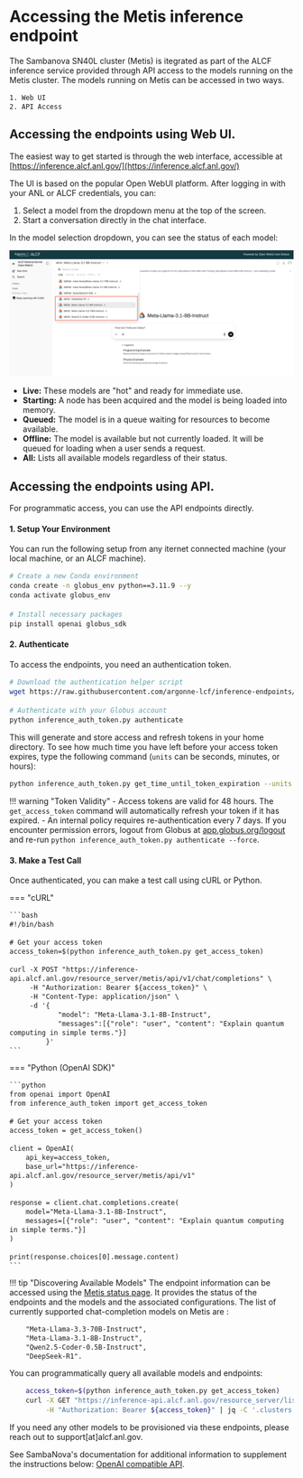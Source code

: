 # Accessing the Metis inference endpoint
The Sambanova SN40L cluster (Metis) is itegrated as part of the ALCF inference service provided through API access to the models running on the Metis cluster.
The models running on Metis can be accessed in two ways. 

    1. Web UI
    2. API Access
    
## Accessing the endpoints using Web UI.  

The easiest way to get started is through the web interface, accessible at [https://inference.alcf.anl.gov/](https://inference.alcf.anl.gov/)

The UI is based on the popular Open WebUI platform. After logging in with your ANL or ALCF credentials, you can:

1.  Select a model from the dropdown menu at the top of the screen.
2.  Start a conversation directly in the chat interface.

In the model selection dropdown, you can see the status of each model:

![Inference Endpoints Web UI](files/metis_inference_gui.png)

- **Live:** These models are "hot" and ready for immediate use.
- **Starting:** A node has been acquired and the model is being loaded into memory.
- **Queued:** The model is in a queue waiting for resources to become available.
- **Offline:** The model is available but not currently loaded. It will be queued for loading when a user sends a request.
- **All:** Lists all available models regardless of their status.

## Accessing the endpoints using API. 

For programmatic access, you can use the API endpoints directly.

#### 1. Setup Your Environment

You can run the following setup from any iternet connected machine (your local machine, or an ALCF machine).

```bash
# Create a new Conda environment
conda create -n globus_env python==3.11.9 --y
conda activate globus_env

# Install necessary packages
pip install openai globus_sdk
```

#### 2. Authenticate

To access the endpoints, you need an authentication token.

```bash
# Download the authentication helper script
wget https://raw.githubusercontent.com/argonne-lcf/inference-endpoints/refs/heads/main/inference_auth_token.py

# Authenticate with your Globus account
python inference_auth_token.py authenticate
```

This will generate and store access and refresh tokens in your home directory. To see how much time you have left before your access token expires, type the following command (`units` can be seconds, minutes, or hours):

```bash
python inference_auth_token.py get_time_until_token_expiration --units seconds
```

!!! warning "Token Validity"
    - Access tokens are valid for 48 hours. The `get_access_token` command will automatically refresh your token if it has expired.
    - An internal policy requires re-authentication every 7 days. If you encounter permission errors, logout from Globus at [app.globus.org/logout](https://app.globus.org/logout) and re-run `python inference_auth_token.py authenticate --force`.

#### 3. Make a Test Call

Once authenticated, you can make a test call using cURL or Python.

=== "cURL"

    ```bash
    #!/bin/bash

    # Get your access token
    access_token=$(python inference_auth_token.py get_access_token)

    curl -X POST "https://inference-api.alcf.anl.gov/resource_server/metis/api/v1/chat/completions" \
         -H "Authorization: Bearer ${access_token}" \
         -H "Content-Type: application/json" \
         -d '{
                "model": "Meta-Llama-3.1-8B-Instruct",
                "messages":[{"role": "user", "content": "Explain quantum computing in simple terms."}]
             }'
    ```

=== "Python (OpenAI SDK)"

    ```python
    from openai import OpenAI
    from inference_auth_token import get_access_token

    # Get your access token
    access_token = get_access_token()

    client = OpenAI(
        api_key=access_token,
        base_url="https://inference-api.alcf.anl.gov/resource_server/metis/api/v1"
    )

    response = client.chat.completions.create(
        model="Meta-Llama-3.1-8B-Instruct",
        messages=[{"role": "user", "content": "Explain quantum computing in simple terms."}]
    )

    print(response.choices[0].message.content)
    ```
    

!!! tip "Discovering Available Models"
The endpoint information can be accessed using the [Metis status page](https://metis.alcf.anl.gov/status). It provides the status of the endpoints and the models and the associated configurations. The list of currently supported chat-completion models on Metis are :
       
        "Meta-Llama-3.3-70B-Instruct", 
        "Meta-Llama-3.1-8B-Instruct",  
        "Qwen2.5-Coder-0.5B-Instruct",
        "DeepSeek-R1".
You can programmatically query all available models and endpoints:
```bash
    access_token=$(python inference_auth_token.py get_access_token)
    curl -X GET "https://inference-api.alcf.anl.gov/resource_server/list-endpoints" \
         -H "Authorization: Bearer ${access_token}" | jq -C '.clusters.metis'
```
If you need any other models to be provisioned via these endpoints, please reach out to support[at]alcf.anl.gov.

See SambaNova's documentation for additional information to supplement the instructions below: [OpenAI compatible API](https://docs.sambanova.ai/sambastudio/latest/open-ai-api.html).

<!--- ## Generic Code examples 
### Using environment variables for endpoint url, api key, model name
The information files may be sourced to put the necessary values into environment variables. For example:
```console
source [endpoint description file]
# copy the environment variables to what the openai package expects
export MODEL_NAME=<The name of the model you want to use>
export OPENAI_BASE_URL=$BASE_URL
export OPENAI_API_KEY=$SAMBANOVA_API_KEY
```

### Python example
Make a virtual env and activate it, or use an existing virtualenv or conda env. You will need python 3.8 or newer. 
```console
virtualenv openai_venv
# Or specify the python version, e.g.
# virtualenv --system-site-packages -p python3.8 venv_p3.8
source openai_venv/bin/activate
```
Then install the openai package needed for chat completions
```console
pip install openai
```
Write a python script that

- imports the openai package
- makes an openai client
- calls the chat.completions.create method
- extracts what is wanted from the response

Source one of the SN40L endpoint information files to set some environment variables, then copy them to the environment variables expected by the openai python package and the sample scripts below:
```
# source ~/metis_endpoint_<endpoint number>.txt
# e.g. 
source ~/metis_endpoint_1.txt
export OPENAI_BASE_URL=$BASE_URL
export OPENAI_API_KEY=$SAMBANOVA_API_KEY
echo $MODELS
export MODEL_NAME=<a name from above> # e.g. DeepSeek-R1
```

Here is a simple sample python script, that uses environment variables `OPENAI_API_KEY`, `OPENAI_BASE_URL`, and `MODEL_NAME`, and accepts a (quoted) prompt as a command line parameter:
```python
import os
import openai
import sys

client = openai.OpenAI(
    api_key=os.environ.get("OPENAI_API_KEY"),
    base_url=os.environ.get("OPENAI_BASE_URL")
)

modelname = os.environ.get("MODEL_NAME")
query = sys.argv[1]
response = client.chat.completions.create(
    model=modelname,
    messages=[{"role":"user","content":query}],
    temperature =  0.1,
    top_p = 0.1
)

print(response.choices[0].message.content)
```

Pass the script a query as a command line parameter, e.g.
```console
python chat_completion.py "What is an \"extinction vortex\"?"
```

### curl example
Sample curl command. Change the `PROMPT` environment variable as desired.

```bash
# Sample prompt that shows quoting of quote marks
export PROMPT="What are \\\"telescoping generations\\\" in biology?"
export D='{
    "stream": false,
    "model": "'${MODEL_NAME}'",
    "messages": [
        {
            "role": "user",
            "content": '\"${PROMPT}\"'
        }
    ]
    }'
curl -H "Authorization: Bearer ${OPENAI_API_KEY}" \
     -H "Content-Type: application/json" \
     -d "${D}" \
     -X POST ${OPENAI_BASE_URL}/chat/completions
```

If `jq` is installed, it can be used to parse the json output; e.g. add `-s | jq '{response: .choices[0].message.content}` to the command line:
```console
curl -H "Authorization: Bearer ${OPENAI_API_KEY}" \
  -H "Content-Type: application/json" \
  -X POST ${OPENAI_BASE_URL}/chat/completions \
  -d "${D}" \
  -s | jq '{response: .choices[0].message.content}'
```  

Multiple completions can be requested in a single call by passing an array of requests e.g.
```console
export PROMPT1="Why is red red?"
export PROMPT2="Why is green green?"
export D='[
{
    "stream": false,
    "model": "'${MODEL_NAME}'",
    "messages": [
        {
            "role": "user",
            "content": '\"${PROMPT1}\"'
        }
    ]
},
{
    "stream": false,
    "model": "'${MODEL_NAME}'",
    "messages": [
        {
            "role": "user",
            "content": '\"${PROMPT2}\"'           
        }
    ]
}
]'
curl -H "Authorization: Bearer ${OPENAI_API_KEY}" \
     -H "Content-Type: application/json" \
     -d "${D}" \
     -X POST ${OPENAI_BASE_URL}/chat/completions
```
--->
